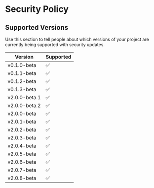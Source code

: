 # Security Policy

## Supported Versions

Use this section to tell people about which versions of your project are
currently being supported with security updates.

| Version | Supported          |
| ------- | ------------------ |
| v0.1.0-beta   | :white_check_mark: |
| v0.1.1-beta   | :white_check_mark: |
| v0.1.2-beta   | :white_check_mark: |
| v0.1.3-beta   | :white_check_mark: |
| v2.0.0-beta.1   | :white_check_mark: |
| v2.0.0-beta.2   | :white_check_mark: |
| v2.0.0-beta     | :white_check_mark: |
| v2.0.1-beta  | :white_check_mark: |
| v2.0.2-beta  | :white_check_mark: |
| v2.0.3-beta  | :white_check_mark: |
| v2.0.4-beta  | :white_check_mark: |
| v2.0.5-beta  | :white_check_mark: |
| v2.0.6-beta  | :white_check_mark: |
| v2.0.7-beta  | :white_check_mark: |
| v2.0.8-beta  | :white_check_mark: |

